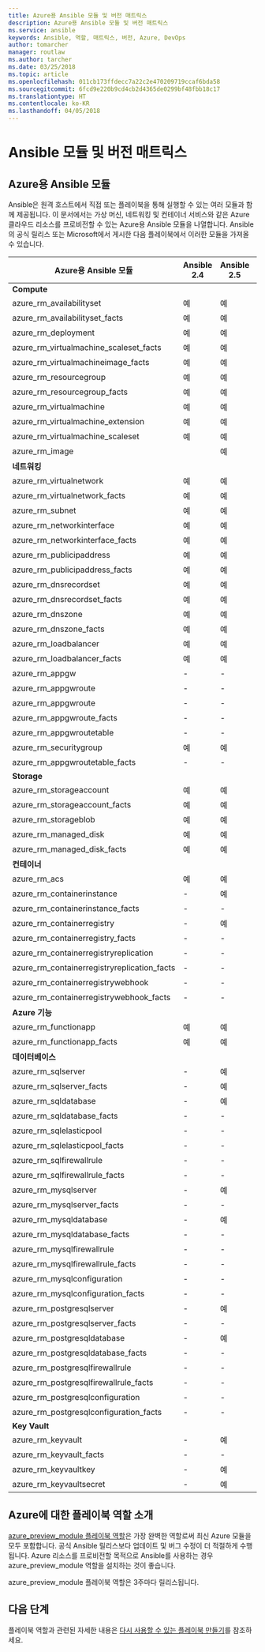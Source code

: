 ```yaml
---
title: Azure용 Ansible 모듈 및 버전 매트릭스
description: Azure용 Ansible 모듈 및 버전 매트릭스
ms.service: ansible
keywords: Ansible, 역할, 매트릭스, 버전, Azure, DevOps
author: tomarcher
manager: routlaw
ms.author: tarcher
ms.date: 03/25/2018
ms.topic: article
ms.openlocfilehash: 011cb173ffdecc7a22c2e470209719ccaf6bda58
ms.sourcegitcommit: 6fcd9e220b9cd4cb2d4365de0299bf48fbb18c17
ms.translationtype: HT
ms.contentlocale: ko-KR
ms.lasthandoff: 04/05/2018
---
```

# <a name="ansible-module-and-version-matrix"></a>Ansible 모듈 및 버전 매트릭스

## <a name="ansible-modules-for-azure"></a>Azure용 Ansible 모듈
Ansible은 원격 호스트에서 직접 또는 플레이북을 통해 실행할 수 있는 여러 모듈과 함께 제공됩니다.
이 문서에서는 가상 머신, 네트워킹 및 컨테이너 서비스와 같은 Azure 클라우드 리소스를 프로비전할 수 있는 Azure용 Ansible 모듈을 나열합니다. Ansible의 공식 릴리스 또는 Microsoft에서 게시한 다음 플레이북에서 이러한 모듈을 가져올 수 있습니다.

| Azure용 Ansible 모듈                   |  Ansible 2.4 |  Ansible 2.5 |  Playbook 역할 [azure_preview_module](#introduction-to-azurepreviewmodule) | 
|---------------------------------------------|--------------|-----------------------------|-------------------------------------| 
| **Compute**                    |           |                          |                                  | 
| azure_rm_availabilityset                    | 예          | 예                         | 예                                 | 
| azure_rm_availabilityset_facts              | 예          | 예                         | 예                                 | 
| azure_rm_deployment                         | 예          | 예                         | 예                                 | 
| azure_rm_virtualmachine_scaleset_facts      | 예          | 예                         | 예                                 | 
| azure_rm_virtualmachineimage_facts          | 예          | 예                         | 예                                 | 
| azure_rm_resourcegroup                      | 예          | 예                         | 예                                 | 
| azure_rm_resourcegroup_facts                | 예          | 예                         | 예                                 | 
| azure_rm_virtualmachine                     | 예          | 예                         | 예                                 | 
| azure_rm_virtualmachine_extension           | 예          | 예                         | 예                                 | 
| azure_rm_virtualmachine_scaleset            | 예          | 예                         | 예                                 | 
| azure_rm_image                              |              | 예                         | 예                                 | 
| **네트워킹**                    |           |                          |                                  | 
| azure_rm_virtualnetwork                     | 예          | 예                         | 예                                 | 
| azure_rm_virtualnetwork_facts               | 예          | 예                         | 예                                 | 
| azure_rm_subnet                             | 예          | 예                         | 예                                 | 
| azure_rm_networkinterface                   | 예          | 예                         | 예                                 | 
| azure_rm_networkinterface_facts             | 예          | 예                         | 예                                 | 
| azure_rm_publicipaddress                    | 예          | 예                         | 예                                 | 
| azure_rm_publicipaddress_facts              | 예          | 예                         | 예                                 | 
| azure_rm_dnsrecordset                       | 예          | 예                         | 예                                 | 
| azure_rm_dnsrecordset_facts                 | 예          | 예                         | 예                                 | 
| azure_rm_dnszone                            | 예          | 예                         | 예                                 | 
| azure_rm_dnszone_facts                      | 예          | 예                         | 예                                 | 
| azure_rm_loadbalancer                       | 예          | 예                         | 예                                 | 
| azure_rm_loadbalancer_facts                 | 예          | 예                         | 예                                 | 
| azure_rm_appgw                              | -            | -                           | 예                                 | 
| azure_rm_appgwroute                         | -            | -                           | 예                                 | 
| azure_rm_appgwroute                         | -            | -                           | 예                                 |
| azure_rm_appgwroute_facts                   | -            | -                           | 예                                 |
| azure_rm_appgwroutetable                    | -            | -                           | 예                                 |
| azure_rm_securitygroup                      | 예          | 예                         | 예                                 | 
| azure_rm_appgwroutetable_facts              | -            | -                           | 예                                 | 
| **Storage**                    |           |                          |                                  | 
| azure_rm_storageaccount                     | 예          | 예                         | 예                                 | 
| azure_rm_storageaccount_facts               | 예          | 예                         | 예                                 | 
| azure_rm_storageblob                        | 예          | 예                         | 예                                 | 
| azure_rm_managed_disk                       | 예          | 예                         | 예                                 | 
| azure_rm_managed_disk_facts                 | 예          | 예                         | 예                                 | 
| **컨테이너**                    |           |                          |                                  | 
| azure_rm_acs                                | 예          | 예                         | 예                                 | 
| azure_rm_containerinstance                  | -            | 예                         | 예                                 | 
| azure_rm_containerinstance_facts            | -            | -                           | 예                                 | 
| azure_rm_containerregistry                  | -            | 예                         | 예                                 | 
| azure_rm_containerregistry_facts            | -            | -                           | 예                                 | 
| azure_rm_containerregistryreplication       | -            | -                           | 예                                 | 
| azure_rm_containerregistryreplication_facts | -            | -                           | 예                                 | 
| azure_rm_containerregistrywebhook           | -            | -                           | 예                                 | 
| azure_rm_containerregistrywebhook_facts     | -            | -                           | 예                                 | 
| **Azure 기능**                    |           |                          |                                  | 
| azure_rm_functionapp                        | 예          | 예                         | 예                                 | 
| azure_rm_functionapp_facts                  | 예          | 예                         | 예                                 | 
| **데이터베이스**                    |           |                          |                                  | 
| azure_rm_sqlserver                          | -            | 예                         | 예                                 | 
| azure_rm_sqlserver_facts                    | -            | 예                         | 예                                 | 
| azure_rm_sqldatabase                        | -            | 예                         | 예                                 | 
| azure_rm_sqldatabase_facts                  | -            | -                           | 예                                 | 
| azure_rm_sqlelasticpool                     | -            | -                           | 예                                 | 
| azure_rm_sqlelasticpool_facts               | -            | -                           | 예                                 | 
| azure_rm_sqlfirewallrule                    | -            | -                           | 예                                 | 
| azure_rm_sqlfirewallrule_facts              | -            | -                           | 예                                 | 
| azure_rm_mysqlserver                        | -            | 예                         | 예                                 | 
| azure_rm_mysqlserver_facts                  | -            | -                           | 예                                 | 
| azure_rm_mysqldatabase                      | -            | 예                         | 예                                 | 
| azure_rm_mysqldatabase_facts                | -            | -                           | 예                                 | 
| azure_rm_mysqlfirewallrule                  | -            | -                           | 예                                 | 
| azure_rm_mysqlfirewallrule_facts            | -            | -                           | 예                                 | 
| azure_rm_mysqlconfiguration                 | -            | -                           | 예                                 | 
| azure_rm_mysqlconfiguration_facts           | -            | -                           | 예                                 | 
| azure_rm_postgresqlserver                   | -            | 예                         | 예                                 | 
| azure_rm_postgresqlserver_facts             | -            | -                           | 예                                 | 
| azure_rm_postgresqldatabase                 | -            | 예                         | 예                                 | 
| azure_rm_postgresqldatabase_facts           | -            | -                           | 예                                 | 
| azure_rm_postgresqlfirewallrule             | -            | -                           | 예                                 | 
| azure_rm_postgresqlfirewallrule_facts       | -            | -                           | 예                                 | 
| azure_rm_postgresqlconfiguration            | -            | -                           | 예                                 | 
| azure_rm_postgresqlconfiguration_facts      | -            | -                           | 예                                 | 
| **Key Vault**                    |           |                          |                                  | 
| azure_rm_keyvault                           | -            | 예                         | 예                                 |
| azure_rm_keyvault_facts                     | -            | -                           | 예                                 |
| azure_rm_keyvaultkey                        | -            | 예                         | 예                                 |
| azure_rm_keyvaultsecret                     | -            | 예                         | 예                                 |


## <a name="introduction-to-playbook-role-for-azure"></a>Azure에 대한 플레이북 역할 소개
[azure_preview_module 플레이북 역할](https://galaxy.ansible.com/Azure/azure_preview_modules/)은 가장 완벽한 역할로써 최신 Azure 모듈을 모두 포함합니다. 공식 Ansible 릴리스보다 업데이트 및 버그 수정이 더 적절하게 수행됩니다. Azure 리소스를 프로비전할 목적으로 Ansible를 사용하는 경우 azure_preview_module 역할을 설치하는 것이 좋습니다.

azure_preview_module 플레이북 역할은 3주마다 릴리스됩니다.

## <a name="next-steps"></a>다음 단계
플레이북 역할과 관련된 자세한 내용은 [다시 사용할 수 있는 플레이북 만들기](http://docs.ansible.com/ansible/latest/playbooks_reuse.html)를 참조하세요. 
